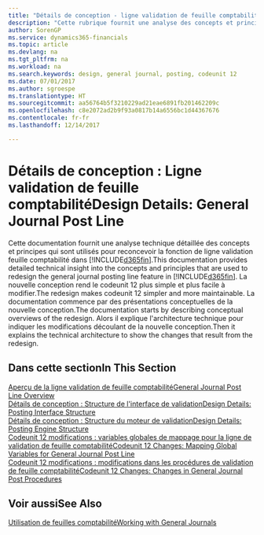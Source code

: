 ```yaml
---
title: "Détails de conception - ligne validation de feuille comptabilité | Microsoft Docs"
description: "Cette rubrique fournit une analyse des concepts et principes qui sont utilisés pour reconcevoir la fonction de ligne validation feuille comptabilité dans Dynamics 365."
author: SorenGP
ms.service: dynamics365-financials
ms.topic: article
ms.devlang: na
ms.tgt_pltfrm: na
ms.workload: na
ms.search.keywords: design, general journal, posting, codeunit 12
ms.date: 07/01/2017
ms.author: sgroespe
ms.translationtype: HT
ms.sourcegitcommit: aa56764b5f3210229ad21eae6891fb201462209c
ms.openlocfilehash: c8e2072ad2b9f93a0817b14a6556bc1d44367676
ms.contentlocale: fr-fr
ms.lasthandoff: 12/14/2017

---
```

# <a name="design-details-general-journal-post-line"></a><span data-ttu-id="ce9e9-103">Détails de conception : Ligne validation de feuille comptabilité</span><span class="sxs-lookup"><span data-stu-id="ce9e9-103">Design Details: General Journal Post Line</span></span>
<span data-ttu-id="ce9e9-104">Cette documentation fournit une analyse technique détaillée des concepts et principes qui sont utilisés pour reconcevoir la fonction de ligne validation feuille comptabilité dans [!INCLUDE[d365fin](includes/d365fin_md.md)].</span><span class="sxs-lookup"><span data-stu-id="ce9e9-104">This documentation provides detailed technical insight into the concepts and principles that are used to redesign the general journal posting line feature in [!INCLUDE[d365fin](includes/d365fin_md.md)].</span></span> <span data-ttu-id="ce9e9-105">La nouvelle conception rend le codeunit 12 plus simple et plus facile à modifier.</span><span class="sxs-lookup"><span data-stu-id="ce9e9-105">The redesign makes codeunit 12 simpler and more maintainable.</span></span> <span data-ttu-id="ce9e9-106">La documentation commence par des présentations conceptuelles de la nouvelle conception.</span><span class="sxs-lookup"><span data-stu-id="ce9e9-106">The documentation starts by describing conceptual overviews of the redesign.</span></span> <span data-ttu-id="ce9e9-107">Alors il explique l'architecture technique pour indiquer les modifications découlant de la nouvelle conception.</span><span class="sxs-lookup"><span data-stu-id="ce9e9-107">Then it explains the technical architecture to show the changes that result from the redesign.</span></span>  

## <a name="in-this-section"></a><span data-ttu-id="ce9e9-108">Dans cette section</span><span class="sxs-lookup"><span data-stu-id="ce9e9-108">In This Section</span></span>  
[<span data-ttu-id="ce9e9-109">Aperçu de la ligne validation de feuille comptabilité</span><span class="sxs-lookup"><span data-stu-id="ce9e9-109">General Journal Post Line Overview</span></span>](design-details-general-journal-post-line-overview.md)  
[<span data-ttu-id="ce9e9-110">Détails de conception : Structure de l'interface de validation</span><span class="sxs-lookup"><span data-stu-id="ce9e9-110">Design Details: Posting Interface Structure</span></span>](design-details-posting-interface-structure.md)  
[<span data-ttu-id="ce9e9-111">Détails de conception : Structure du moteur de validation</span><span class="sxs-lookup"><span data-stu-id="ce9e9-111">Design Details: Posting Engine Structure</span></span>](design-details-posting-engine-structure.md)  
[<span data-ttu-id="ce9e9-112">Codeunit 12 modifications : variables globales de mappage pour la ligne de validation de feuille comptabilité</span><span class="sxs-lookup"><span data-stu-id="ce9e9-112">Codeunit 12 Changes: Mapping Global Variables for General Journal Post Line</span></span>](design-details-codeunit-12-changes-mapping-global-variables-for-general-journal-post-line.md)  
[<span data-ttu-id="ce9e9-113">Codeunit 12 modifications : modifications dans les procédures de validation de feuille comptabilité</span><span class="sxs-lookup"><span data-stu-id="ce9e9-113">Codeunit 12 Changes: Changes in General Journal Post Procedures</span></span>](design-details-codeunit-12-changes-changes-in-general-journal-post-procedures.md)  

## <a name="see-also"></a><span data-ttu-id="ce9e9-114">Voir aussi</span><span class="sxs-lookup"><span data-stu-id="ce9e9-114">See Also</span></span>  
[<span data-ttu-id="ce9e9-115">Utilisation de feuilles comptabilité</span><span class="sxs-lookup"><span data-stu-id="ce9e9-115">Working with General Journals</span></span>](ui-work-general-journals.md)

